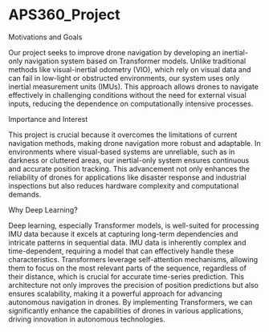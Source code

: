 # APS360_Project
Motivations and Goals

Our project seeks to improve drone navigation by developing an inertial-only navigation system based on Transformer models. Unlike traditional methods like visual-inertial odometry (VIO), which rely on visual data and can fail in low-light or obstructed environments, our system uses only inertial measurement units (IMUs). This approach allows drones to navigate effectively in challenging conditions without the need for external visual inputs, reducing the dependence on computationally intensive processes.

Importance and Interest

This project is crucial because it overcomes the limitations of current navigation methods, making drone navigation more robust and adaptable. In environments where visual-based systems are unreliable, such as in darkness or cluttered areas, our inertial-only system ensures continuous and accurate position tracking. This advancement not only enhances the reliability of drones for applications like disaster response and industrial inspections but also reduces hardware complexity and computational demands.

Why Deep Learning?

Deep learning, especially Transformer models, is well-suited for processing IMU data because it excels at capturing long-term dependencies and intricate patterns in sequential data. IMU data is inherently complex and time-dependent, requiring a model that can effectively handle these characteristics. Transformers leverage self-attention mechanisms, allowing them to focus on the most relevant parts of the sequence, regardless of their distance, which is crucial for accurate time-series prediction. This architecture not only improves the precision of position predictions but also ensures scalability, making it a powerful approach for advancing autonomous navigation in drones. By implementing Transformers, we can significantly enhance the capabilities of drones in various applications, driving innovation in autonomous technologies. 

